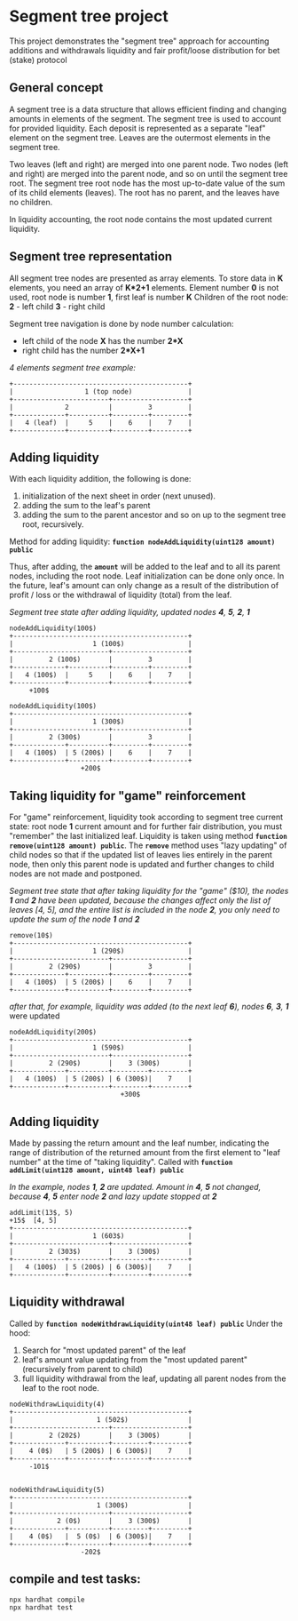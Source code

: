 # Segment tree project

This project demonstrates the "segment tree" approach for accounting additions and withdrawals liquidity and fair profit/loose distribution for bet (stake) protocol

## General concept
A segment tree is a data structure that allows efficient finding and changing amounts in elements of the segment.
The segment tree is used to account for provided liquidity.
Each deposit is represented as a separate "leaf" element on the segment tree.
Leaves are the outermost elements in the segment tree.

Two leaves (left and right) are merged into one parent node. Two nodes (left and right) are merged into the parent node, and so on until the segment tree root.
The segment tree root node has the most up-to-date value of the sum of its child elements (leaves).
The root has no parent, and the leaves have no children.

In liquidity accounting, the root node contains the most updated current liquidity.

## Segment tree representation
All segment tree nodes are presented as array elements.
To store data in **K** elements, you need an array of **K*2+1** elements.
Element number **0** is not used, root node is number **1**, first leaf is number **K**
Children of the root node: **2** - left child **3** - right child

Segment tree navigation is done by node number calculation:
- left child of the node **X** has the number **2*X**
- right child has the number **2*X+1**
  

*4 elements segment tree example:*
```shell
+--------------------------------------------+
|                  1 (top node)              |
+------------------------+-------------------+
|             2          |         3         |
+-------------+----------+---------+---------+
|   4 (leaf)  |     5    |    6    |    7    |
+-------------+----------+---------+---------+
```

## Adding liquidity
With each liquidity addition, the following is done:
1. initialization of the next sheet in order (next unused).
2. adding the sum to the leaf's parent
3. adding the sum to the parent ancestor and so on up to the segment tree root, recursively.
   
Method for adding liquidity: **```function nodeAddLiquidity(uint128 amount) public```**

Thus, after adding, the **```amount```** will be added to the leaf and to all its parent nodes, including the root node.
Leaf initialization can be done only once.
In the future, leaf's amount can only change as a result of the distribution of profit / loss or the withdrawal of liquidity (total) from the leaf.

*Segment tree state after adding liquidity, updated nodes **4**, **5**, **2**, **1***

```shell
nodeAddLiquidity(100$)
+--------------------------------------------+
|                    1 (100$)                |
+------------------------+-------------------+
|         2 (100$)       |         3         |
+-------------+----------+---------+---------+
|   4 (100$)  |     5    |    6    |    7    |
+-------------+----------+---------+---------+
     +100$

nodeAddLiquidity(100$)
+--------------------------------------------+
|                    1 (300$)                |
+------------------------+-------------------+
|         2 (300$)       |         3         |
+-------------+----------+---------+---------+
|   4 (100$)  | 5 (200$) |    6    |    7    |
+-------------+----------+---------+---------+
                  +200$
```

## Taking liquidity for "game" reinforcement
For "game" reinforcement, liquidity took according to segment tree current state: root node **1** current amount and for further fair distribution, you must "remember" the last initialized leaf.
Liquidity is taken using method **```function remove(uint128 amount) public```**.
The **```remove```** method uses "lazy updating" of child nodes so that if the updated list of leaves lies entirely in the parent node, then only this parent node is updated and further changes to child nodes are not made and postponed.

*Segment tree state that after taking liquidity for the "game" ($10), the nodes **1** and **2** have been updated, because the changes affect only the list of leaves [4, 5], and the entire list is included in the node **2**, you only need to update the sum of the node **1** and **2***

```shell
remove(10$)
+--------------------------------------------+
|                    1 (290$)                |
+------------------------+-------------------+
|         2 (290$)       |         3         |
+-------------+----------+---------+---------+
|   4 (100$)  | 5 (200$) |    6    |    7    |
+-------------+----------+---------+---------+
```

*after that, for example, liquidity was added (to the next leaf **6**), nodes **6**, **3**, **1*** were updated

```shell
nodeAddLiquidity(200$)
+--------------------------------------------+
|                    1 (590$)                |
+------------------------+-------------------+
|         2 (290$)       |    3 (300$)       |
+-------------+----------+---------+---------+
|   4 (100$)  | 5 (200$) | 6 (300$)|    7    |
+-------------+----------+---------+---------+
                            +300$
```

## Adding liquidity
Made by passing the return amount and the leaf number, indicating the range of distribution of the returned amount from the first element to "leaf number" at the time of "taking liquidity".
Called with **```function addLimit(uint128 amount, uint48 leaf) public```**

*In the example, nodes **1**, **2** are updated. Amount in **4**, **5** not changed, because **4**, **5** enter node **2** and lazy update stopped at **2***

```shell
addLimit(13$, 5)
+15$  [4, 5]
+--------------------------------------------+
|                    1 (603$)                |
+------------------------+-------------------+
|         2 (303$)       |    3 (300$)       |
+-------------+----------+---------+---------+
|   4 (100$)  | 5 (200$) | 6 (300$)|    7    |
+-------------+----------+---------+---------+
```

## Liquidity withdrawal
Called by **```function nodeWithdrawLiquidity(uint48 leaf) public```**
Under the hood:
1. Search for "most updated parent" of the leaf
2. leaf's amount value updating from the "most updated parent" (recursively from parent to child)
3. full liquidity withdrawal from the leaf, updating all parent nodes from the leaf to the root node.

```shell
nodeWithdrawLiquidity(4) 
+--------------------------------------------+
|                     1 (502$)               |
+------------------------+-------------------+
|         2 (202$)       |    3 (300$)       |
+-------------+----------+---------+---------+
|    4 (0$)   | 5 (200$) | 6 (300$)|    7    |
+-------------+----------+---------+---------+
     -101$


nodeWithdrawLiquidity(5) 
+--------------------------------------------+
|                     1 (300$)               |
+------------------------+-------------------+
|           2 (0$)       |    3 (300$)       |
+-------------+----------+---------+---------+
|    4 (0$)   |  5 (0$)  | 6 (300$)|    7    |
+-------------+----------+---------+---------+
                  -202$
```

## compile and test tasks:

```shell
npx hardhat compile
npx hardhat test
```